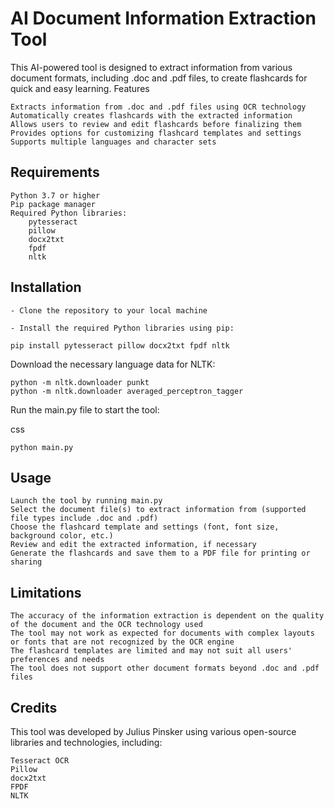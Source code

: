 # AI Document Information Extraction Tool

This AI-powered tool is designed to extract information from various document formats, including .doc and .pdf files, to create flashcards for quick and easy learning.
Features

    Extracts information from .doc and .pdf files using OCR technology
    Automatically creates flashcards with the extracted information
    Allows users to review and edit flashcards before finalizing them
    Provides options for customizing flashcard templates and settings
    Supports multiple languages and character sets

## Requirements

    Python 3.7 or higher
    Pip package manager
    Required Python libraries:
        pytesseract
        pillow
        docx2txt
        fpdf
        nltk

## Installation

    - Clone the repository to your local machine

    - Install the required Python libraries using pip:

```
pip install pytesseract pillow docx2txt fpdf nltk
```

Download the necessary language data for NLTK:
```
python -m nltk.downloader punkt
python -m nltk.downloader averaged_perceptron_tagger
```

Run the main.py file to start the tool:

css

    python main.py

## Usage

    Launch the tool by running main.py
    Select the document file(s) to extract information from (supported file types include .doc and .pdf)
    Choose the flashcard template and settings (font, font size, background color, etc.)
    Review and edit the extracted information, if necessary
    Generate the flashcards and save them to a PDF file for printing or sharing

## Limitations

    The accuracy of the information extraction is dependent on the quality of the document and the OCR technology used
    The tool may not work as expected for documents with complex layouts or fonts that are not recognized by the OCR engine
    The flashcard templates are limited and may not suit all users' preferences and needs
    The tool does not support other document formats beyond .doc and .pdf files

## Credits

This tool was developed by Julius Pinsker using various open-source libraries and technologies, including:

    Tesseract OCR
    Pillow
    docx2txt
    FPDF
    NLTK
